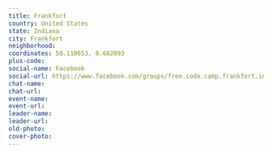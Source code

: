 ```yaml
---
title: Frankfort
country: United States
state: Indiana
city: Frankfort
neighborhood: 
coordinates: 50.110653, 8.682093
plus-code:
social-name: Facebook
social-url: https://www.facebook.com/groups/free.code.camp.frankfort.indiana
chat-name:
chat-url:
event-name:
event-url:
leader-name:
leader-url:
old-photo: 
cover-photo:
---
```

